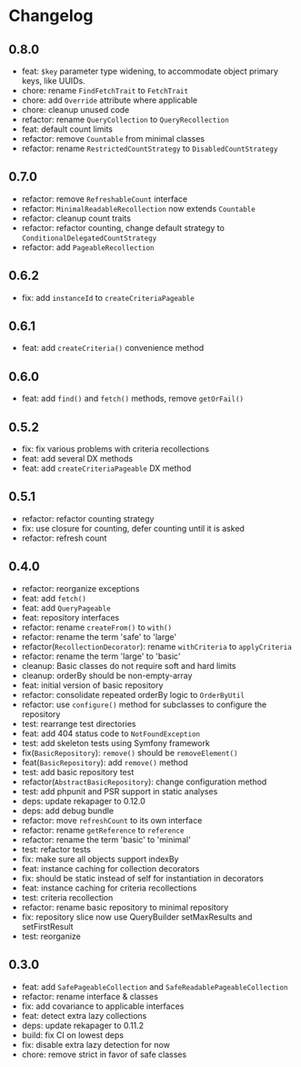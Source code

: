# Changelog

## 0.8.0

* feat: `$key` parameter type widening, to accommodate object primary keys, like
  UUIDs.
* chore: rename `FindFetchTrait` to `FetchTrait`
* chore: add `Override` attribute where applicable
* chore: cleanup unused code
* refactor: rename `QueryCollection` to `QueryRecollection`
* feat: default count limits
* refactor: remove `Countable` from minimal classes
* refactor: rename `RestrictedCountStrategy` to `DisabledCountStrategy`

## 0.7.0

* refactor: remove `RefreshableCount` interface
* refactor: `MinimalReadableRecollection` now extends `Countable`
* refactor: cleanup count traits
* refactor: refactor counting, change default strategy to
  `ConditionalDelegatedCountStrategy`
* refactor: add `PageableRecollection`

## 0.6.2

* fix: add `instanceId` to `createCriteriaPageable`

## 0.6.1

* feat: add `createCriteria()` convenience method

## 0.6.0

* feat: add `find()` and `fetch()` methods, remove `getOrFail()`

## 0.5.2

* fix: fix various problems with criteria recollections
* feat: add several DX methods
* feat: add `createCriteriaPageable` DX method

## 0.5.1

* refactor: refactor counting strategy
* fix: use closure for counting, defer counting until it is asked
* refactor: refresh count

## 0.4.0

* refactor: reorganize exceptions
* feat: add `fetch()`
* feat: add `QueryPageable`
* feat: repository interfaces
* refactor: rename `createFrom()` to `with()`
* refactor: rename the term 'safe' to 'large'
* refactor(`RecollectionDecorator`): rename `withCriteria` to `applyCriteria`
* refactor: rename the term 'large' to 'basic'
* cleanup: Basic classes do not require soft and hard limits
* cleanup: orderBy should be non-empty-array
* feat: initial version of basic repository
* refactor: consolidate repeated orderBy logic to `OrderByUtil`
* refactor: use `configure()` method for subclasses to configure the repository
* test: rearrange test directories
* feat: add 404 status code to `NotFoundException`
* test: add skeleton tests using Symfony framework
* fix(`BasicRepository`): `remove()` should be `removeElement()`
* feat(`BasicRepository`): add `remove()` method
* test: add basic repository test
* refactor(`AbstractBasicRepository`): change configuration method
* test: add phpunit and PSR support in static analyses
* deps: update rekapager to 0.12.0
* deps: add debug bundle
* refactor: move `refreshCount` to its own interface
* refactor: rename `getReference` to `reference`
* refactor: rename the term 'basic' to 'minimal'
* test: refactor tests
* fix: make sure all objects support indexBy
* feat: instance caching for collection decorators
* fix: should be static instead of self for instantiation in decorators
* feat: instance caching for criteria recollections
* test: criteria recollection
* refactor: rename basic repository to minimal repository
* fix: repository slice now use QueryBuilder setMaxResults and setFirstResult
* test: reorganize

## 0.3.0

* feat: add `SafePageableCollection` and `SafeReadablePageableCollection`
* refactor: rename interface & classes
* fix: add covariance to applicable interfaces
* feat: detect extra lazy collections
* deps: update rekapager to 0.11.2
* build: fix CI on lowest deps
* fix: disable extra lazy detection for now
* chore: remove strict in favor of safe classes
